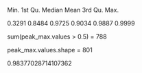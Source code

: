 
Min. 1st Qu.  Median    Mean 3rd Qu.    Max. 

 0.3291  0.8484  0.9725  0.9034  0.9887  0.9999 
 
 sum(peak_max.values > 0.5) = 788
 
peak_max.values.shape = 801

 0.98377028714107362
 
